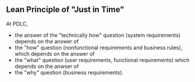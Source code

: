 ## Lean Principle of "Just in Time"

At PDLC,

- the answer of the "technically how" question (system requirements) depends on the answer of
- the "how" question (nonfunctional requirements and business rules), which depends on the answer of 
- the "what" question (user requirements, functional requirements) which depends on the anwser of 
- the "why" question (business requirements).
